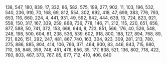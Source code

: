 138,
547,
180,
839,
17,
332,
86,
582,
575,
199,
277,
902,
11,
103,
196,
532,
540,
236,
910,
70,
168,
69,
812,
554,
302,
692,
418,
47,
699,
383,
776,
793,
653,
116,
660,
224,
4,
441,
931,
49,
592,
642,
444,
639,
10,
724,
823,
921,
558,
150,
317,
167,
339,
259,
868,
736,
778,
146,
71,
212,
115,
220,
651,
656,
877,
588,
50,
741,
372,
153,
666,
644,
8,
723,
851,
566,
176,
40,
526,
548,
248,
198,
500,
604,
81,
238,
536,
539,
602,
918,
800,
188,
127,
894,
768,
89,
721,
826,
151,
292,
247,
481,
867,
740,
163,
304,
923,
309,
281,
213,
780,
275,
886,
885,
804,
414,
106,
766,
371,
464,
900,
83,
446,
843,
715,
680,
710,
38,
848,
359,
748,
451,
478,
856,
35,
177,
838,
521,
136,
802,
718,
422,
760,
803,
467,
373,
767,
85,
677,
712,
410,
406,
840
